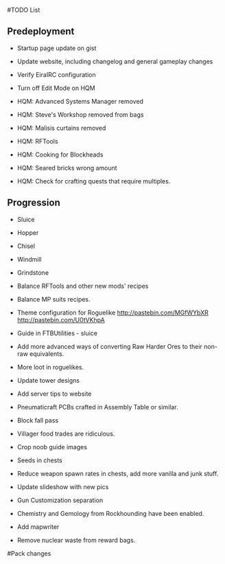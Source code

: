 ﻿#TODO List

## Predeployment
- Startup page update on gist
- Update website, including changelog and general gameplay changes
- Verify EiraIRC configuration
- Turn off Edit Mode on HQM



- HQM: Advanced Systems Manager removed
- HQM: Steve's Workshop removed from bags
- HQM: Malisis curtains removed 
- HQM: RFTools
- HQM: Cooking for Blockheads
- HQM: Seared bricks wrong amount
- HQM: Check for crafting quests that require multiples. 

## Progression
- Sluice
- Hopper
- Chisel
- Windmill
- Grindstone


- Balance RFTools and other new mods' recipes
- Balance MP suits recipes.
- Theme configuration for Roguelike http://pastebin.com/MGfWYbXR http://pastebin.com/U0tVKhpA
- Guide in FTBUtilities - sluice
- Add more advanced ways of converting Raw Harder Ores to their non-raw equivalents. 
- More loot in roguelikes.
- Update tower designs
- Add server tips to website
- Pneumaticraft PCBs crafted in Assembly Table or similar.
- Block fall pass
- Villager food trades are ridiculous.
- Crop noob guide images
- Seeds in chests
- Reduce weapon spawn rates in chests, add more vanilla and junk stuff.
- Update slideshow with new pics
- Gun Customization separation
- Chemistry and Gemology from Rockhounding have been enabled.
- Add mapwriter
- Remove nuclear waste from reward bags.

#Pack changes

